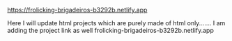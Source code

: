 
https://frolicking-brigadeiros-b3292b.netlify.app

Here I will update html projects which are purely made of html only.......
I am adding the project link as well 
frolicking-brigadeiros-b3292b.netlify.app
